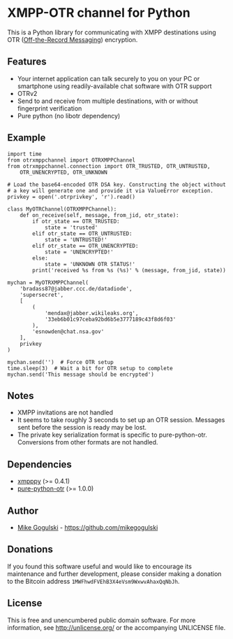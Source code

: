 XMPP-OTR channel for Python
===========================

This is a Python library for communicating with XMPP destinations using OTR
([Off-the-Record Messaging](https://otr.cypherpunks.ca/)) encryption.

Features
--------

* Your internet application can talk securely to you on your PC or smartphone
using readily-available chat software with OTR support
* OTRv2
* Send to and receive from multiple destinations, with or without fingerprint
verification
* Pure python (no libotr dependency)

Example
-------

    import time
    from otrxmppchannel import OTRXMPPChannel
    from otrxmppchannel.connection import OTR_TRUSTED, OTR_UNTRUSTED,
        OTR_UNENCRYPTED, OTR_UNKNOWN

    # Load the base64-encoded OTR DSA key. Constructing the object without
    # a key will generate one and provide it via ValueError exception.
    privkey = open('.otrprivkey', 'r').read()

    class MyOTRChannel(OTRXMPPChannel):
        def on_receive(self, message, from_jid, otr_state):
            if otr_state == OTR_TRUSTED:
                state = 'trusted'
            elif otr_state == OTR_UNTRUSTED:
                state = 'UNTRUSTED!'
            elif otr_state == OTR_UNENCRYPTED:
                state = 'UNENCRYPTED!'
            else:
                state = 'UNKNOWN OTR STATUS!'
            print('received %s from %s (%s)' % (message, from_jid, state))

    mychan = MyOTRXMPPChannel(
        'bradass87@jabber.ccc.de/datadiode',
        'supersecret',
        [
            (
                'mendax@jabber.wikileaks.org',
                '33eb6b01c97ceba92bd6b5e3777189c43f8d6f03'
            ),
            'esnowden@chat.nsa.gov'
        ],
        privkey
    )

    mychan.send('')  # Force OTR setup
    time.sleep(3)  # Wait a bit for OTR setup to complete
    mychan.send('This message should be encrypted')

Notes
-----

* XMPP invitations are not handled
* It seems to take roughly 3 seconds to set up an OTR session. Messages sent
before the session is ready may be lost.
* The private key serialization format is specific to pure-python-otr.
Conversions from other formats are not handled.

Dependencies
------------

* [xmpppy](http://xmpppy.sourceforge.net/) (>= 0.4.1)
* [pure-python-otr](https://github.com/afflux/pure-python-otr) (>= 1.0.0)

Author
------

* [Mike Gogulski](mailto:mike@gogulski.com) - <https://github.com/mikegogulski>

Donations
---------

If you found this software useful and would like to encourage its
maintenance and further development, please consider making a donation to
the Bitcoin address `1MWFhwdFVEhB3X4eVsm9WxwvAhaxQqNbJh`.

License
-------

This is free and unencumbered public domain software. For more information,
see <http://unlicense.org/> or the accompanying UNLICENSE file.
